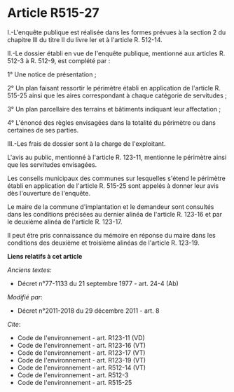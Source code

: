 # Article R515-27

I.-L'enquête publique est réalisée dans les formes prévues à la section 2 du chapitre III du titre II du livre Ier et à
l'article R. 512-14. 

II.-Le dossier établi en vue de l'enquête publique, mentionné aux articles R. 512-3 à R. 512-9, est complété par : 

1° Une notice de présentation ; 

2° Un plan faisant ressortir le périmètre établi en application de l'article R. 515-25 ainsi que les aires correspondant à
chaque catégorie de servitudes ; 

3° Un plan parcellaire des terrains et bâtiments indiquant leur affectation ; 

4° L'énoncé des règles envisagées dans la totalité du périmètre ou dans certaines de ses parties. 

III.-Les frais de dossier sont à la charge de l'exploitant. 

L'avis au public, mentionné à l'article R. 123-11, mentionne le périmètre ainsi que les servitudes envisagées. 

Les conseils municipaux des communes sur lesquelles s'étend le périmètre établi en application de l'article R. 515-25 sont
appelés à donner leur avis dès l'ouverture de l'enquête. 

Le maire de la commune d'implantation et le demandeur sont consultés dans les conditions précisées au dernier alinéa de
l'article R. 123-16 et par le deuxième alinéa de l'article R. 123-17. 

Il peut être pris connaissance du mémoire en réponse du maire dans les conditions des deuxième et troisième alinéas de
l'article R. 123-19.

**Liens relatifs à cet article**

_Anciens textes_:

  - Décret n°77-1133 du 21 septembre 1977 - art. 24-4 (Ab)

_Modifié par_:

  - Décret n°2011-2018 du 29 décembre 2011 - art. 8

_Cite_:

  - Code de l'environnement - art. R123-11 (VD)
  - Code de l'environnement - art. R123-16 (VT)
  - Code de l'environnement - art. R123-17 (VT)
  - Code de l'environnement - art. R123-19 (VT)
  - Code de l'environnement - art. R512-14 (VT)
  - Code de l'environnement - art. R512-3
  - Code de l'environnement - art. R515-25
